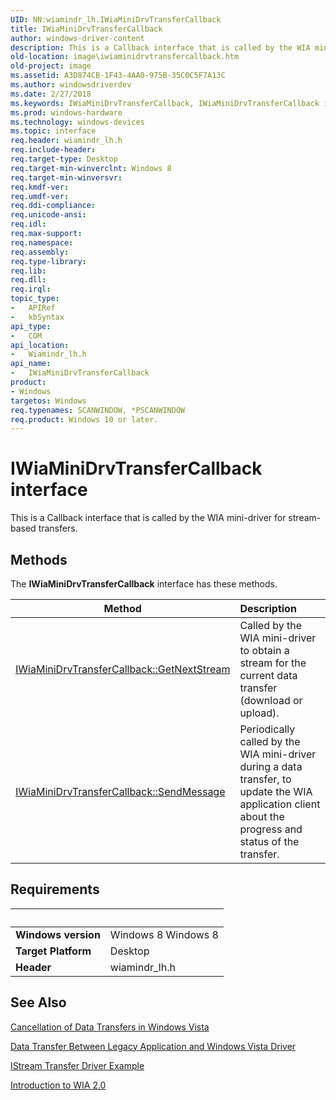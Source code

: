```yaml
---
UID: NN:wiamindr_lh.IWiaMiniDrvTransferCallback
title: IWiaMiniDrvTransferCallback
author: windows-driver-content
description: This is a Callback interface that is called by the WIA mini-driver for stream-based transfers.
old-location: image\iwiaminidrvtransfercallback.htm
old-project: image
ms.assetid: A3D874CB-1F43-4AA0-975B-35C0C5F7A13C
ms.author: windowsdriverdev
ms.date: 2/27/2018
ms.keywords: IWiaMiniDrvTransferCallback, IWiaMiniDrvTransferCallback interface [Imaging Devices], IWiaMiniDrvTransferCallback interface [Imaging Devices], described, image.iwiaminidrvtransfercallback, wiamindr_lh/IWiaMiniDrvTransferCallback
ms.prod: windows-hardware
ms.technology: windows-devices
ms.topic: interface
req.header: wiamindr_lh.h
req.include-header: 
req.target-type: Desktop
req.target-min-winverclnt: Windows 8
req.target-min-winversvr: 
req.kmdf-ver: 
req.umdf-ver: 
req.ddi-compliance: 
req.unicode-ansi: 
req.idl: 
req.max-support: 
req.namespace: 
req.assembly: 
req.type-library: 
req.lib: 
req.dll: 
req.irql: 
topic_type:
-	APIRef
-	kbSyntax
api_type:
-	COM
api_location:
-	Wiamindr_lh.h
api_name:
-	IWiaMiniDrvTransferCallback
product:
- Windows
targetos: Windows
req.typenames: SCANWINDOW, *PSCANWINDOW
req.product: Windows 10 or later.
---
```


# IWiaMiniDrvTransferCallback interface

This is a Callback interface that is called by the WIA mini-driver for stream-based transfers.

## Methods

<p>The <b>IWiaMiniDrvTransferCallback</b> interface has these methods.</p>

| Method | Description |
| ---- |:---- |
| [IWiaMiniDrvTransferCallback::GetNextStream](nf-wiamindr_lh-iwiaminidrvtransfercallback-getnextstream.md) | Called by the WIA mini-driver to obtain a stream for the current data transfer (download or upload). |
| [IWiaMiniDrvTransferCallback::SendMessage](nf-wiamindr_lh-iwiaminidrvtransfercallback-sendmessage.md) | Periodically called by the WIA mini-driver during a data transfer, to update the WIA application client about the progress and status of the transfer. |


## Requirements
| &nbsp; | &nbsp; |
| ---- |:---- |
| **Windows version** | Windows 8 Windows 8 |
| **Target Platform** | Desktop |
| **Header** | wiamindr_lh.h |

## See Also

<a href="https://msdn.microsoft.com/0cdc02bf-23fe-4122-8d5f-f42c3c07da8b">Cancellation of Data Transfers in Windows Vista</a>



<a href="https://msdn.microsoft.com/83817277-3526-4f64-8e7c-7e02c8cd77bd">Data Transfer Between Legacy Application and Windows Vista Driver</a>



<a href="https://msdn.microsoft.com/fb830522-f95e-4dd7-8c1b-de092a6c5a51">IStream Transfer Driver Example</a>



<a href="http://msdn.microsoft.com/windows/hardware/gg463512">Introduction to WIA 2.0</a>